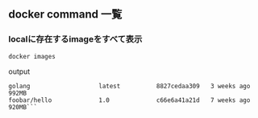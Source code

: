 ## docker command 一覧

### localに存在するimageをすべて表示
```docker images```

output
```REPOSITORY               TAG             IMAGE ID       CREATED         SIZE
golang                   latest          8827cedaa309   3 weeks ago     992MB
foobar/hello             1.0             c66e6a41a21d   7 weeks ago     920MB```
